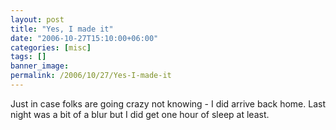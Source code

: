 ```yaml
---
layout: post
title: "Yes, I made it"
date: "2006-10-27T15:10:00+06:00"
categories: [misc]
tags: []
banner_image: 
permalink: /2006/10/27/Yes-I-made-it
---
```


Just in case folks are going crazy not knowing - I did arrive back home. Last night was a bit of a blur but I did get one hour of sleep at least.